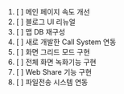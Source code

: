 1. [ ] 메인 페이지 속도 개선
2. [ ] 블로그 UI 리뉴얼
3. [ ] 맵 DB 재구성
4. [ ] 새로 개발한 Call System 연동
5. [ ] 화면 그리드 모드 구현
6. [ ] 전체 화면 녹화기능 구현
7. [ ] Web Share 기능 구현
8. [ ] 파일전송 시스템 연동